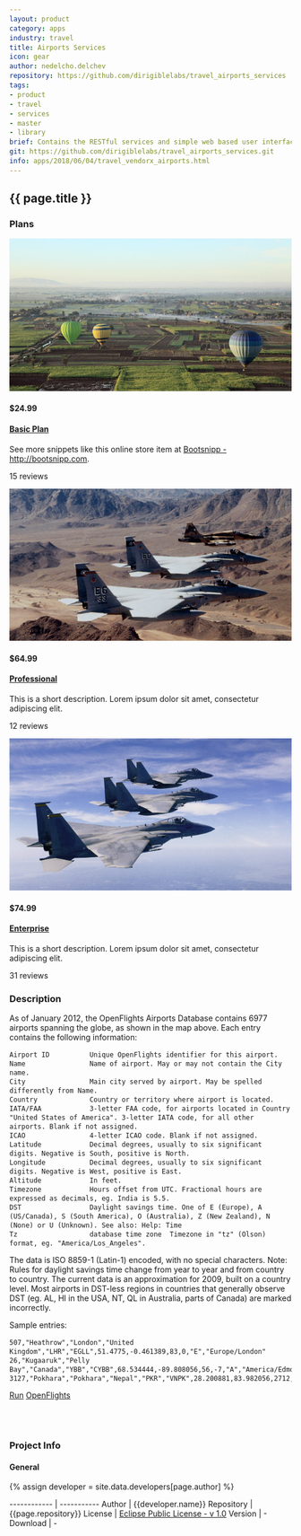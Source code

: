 ```yaml
---
layout: product
category: apps
industry: travel
title: Airports Services
icon: gear
author: nedelcho.delchev
repository: https://github.com/dirigiblelabs/travel_airports_services
tags:
- product
- travel
- services
- master
- library
brief: Contains the RESTful services and simple web based user interface about airports - name, codes, coordinates, etc. available at openflights.org
git: https://github.com/dirigiblelabs/travel_airports_services.git
info: apps/2018/06/04/travel_vendorx_airports.html
---
```


{{ page.title }}
---

### Plans

<div class="row">
    <div class="col-sm-4 col-lg-4 col-md-4">
        <div class="thumbnail">
            <img src="/img/plans/basic.jpg" alt="Basic">
            <div class="caption">
                <h4 class="pull-right">$24.99</h4>
                <h4><a href="#">Basic Plan</a>
                </h4>
                <p>See more snippets like this online store item at <a target="_blank" href="http://www.bootsnipp.com">Bootsnipp - http://bootsnipp.com</a>.</p>
            </div>
            <div class="ratings">
                <p class="pull-right">15 reviews</p>
                <p>
                    <i class="fa fa-star" aria-hidden="true"></i>
                    <i class="fa fa-star" aria-hidden="true"></i>
                    <i class="fa fa-star" aria-hidden="true"></i>
                    <i class="fa fa-star-o" aria-hidden="true"></i>
                    <i class="fa fa-star-o" aria-hidden="true"></i>
                </p>
            </div>
        </div>
    </div>
    <div class="col-sm-4 col-lg-4 col-md-4">
        <div class="thumbnail">
            <img src="/img/plans/professional.jpg" alt="Professional Plan">
            <div class="caption">
                <h4 class="pull-right">$64.99</h4>
                <h4><a href="#">Professional</a>
                </h4>
                <p>This is a short description. Lorem ipsum dolor sit amet, consectetur adipiscing elit.</p>
            </div>
            <div class="ratings">
                <p class="pull-right">12 reviews</p>
                <p>
                    <i class="fa fa-star" aria-hidden="true"></i>
                    <i class="fa fa-star" aria-hidden="true"></i>
                    <i class="fa fa-star" aria-hidden="true"></i>
                    <i class="fa fa-star" aria-hidden="true"></i>
                    <i class="fa fa-star-o" aria-hidden="true"></i>
                </p>
            </div>
        </div>
    </div>
    <div class="col-sm-4 col-lg-4 col-md-4">
        <div class="thumbnail">
            <img src="/img/plans/enterprise.jpg" alt="Enterprise Plan">
            <div class="caption">
                <h4 class="pull-right">$74.99</h4>
                <h4><a href="#">Enterprise</a>
                </h4>
                <p>This is a short description. Lorem ipsum dolor sit amet, consectetur adipiscing elit.</p>
            </div>
            <div class="ratings">
                <p class="pull-right">31 reviews</p>
                <p>
                    <i class="fa fa-star" aria-hidden="true"></i>
                    <i class="fa fa-star" aria-hidden="true"></i>
                    <i class="fa fa-star" aria-hidden="true"></i>
                    <i class="fa fa-star" aria-hidden="true"></i>
                    <i class="fa fa-star" aria-hidden="true"></i>
                </p>
            </div>
        </div>
    </div>
</div>

### Description

As of January 2012, the OpenFlights Airports Database contains 6977 airports spanning the globe, as shown in the map above. Each entry contains the following information:

	Airport ID			Unique OpenFlights identifier for this airport.
	Name				Name of airport. May or may not contain the City name.
	City				Main city served by airport. May be spelled differently from Name.
	Country				Country or territory where airport is located.
	IATA/FAA			3-letter FAA code, for airports located in Country "United States of America". 3-letter IATA code, for all other airports. Blank if not assigned.
	ICAO				4-letter ICAO code. Blank if not assigned.
	Latitude			Decimal degrees, usually to six significant digits. Negative is South, positive is North.
	Longitude			Decimal degrees, usually to six significant digits. Negative is West, positive is East.
	Altitude			In feet.
	Timezone			Hours offset from UTC. Fractional hours are expressed as decimals, eg. India is 5.5.
	DST					Daylight savings time. One of E (Europe), A (US/Canada), S (South America), O (Australia), Z (New Zealand), N (None) or U (Unknown). See also: Help: Time
	Tz 					database time zone	Timezone in "tz" (Olson) format, eg. "America/Los_Angeles".

The data is ISO 8859-1 (Latin-1) encoded, with no special characters.
Note: Rules for daylight savings time change from year to year and from country to country. The current data is an approximation for 2009, built on a country level. Most airports in DST-less regions in countries that generally observe DST (eg. AL, HI in the USA, NT, QL in Australia, parts of Canada) are marked incorrectly.

Sample entries:

	507,"Heathrow","London","United Kingdom","LHR","EGLL",51.4775,-0.461389,83,0,"E","Europe/London"
	26,"Kugaaruk","Pelly Bay","Canada","YBB","CYBB",68.534444,-89.808056,56,-7,"A","America/Edmonton"
	3127,"Pokhara","Pokhara","Nepal","PKR","VNPK",28.200881,83.982056,2712,5.75,"N","Asia/Katmandu"


<div class="btn-toolbar pull-left">
	<a class="btn btn-warning" href="http://dirigible.eclipse.org/services/ui/anonymous.html?git={{ page.git }}.git">Run</a>
	<a class="btn btn-info" href="http://openflights.org/data.html">OpenFlights</a>
</div>

<br><br>

### Project Info

#### General

{% assign developer = site.data.developers[page.author] %}

------------ | -----------
Author     | {{developer.name}}
Repository | {{page.repository}}
License    | [Eclipse Public License - v 1.0](https://www.eclipse.org/legal/epl-v10.html)
Version    | -
Download   | -

<br><br>